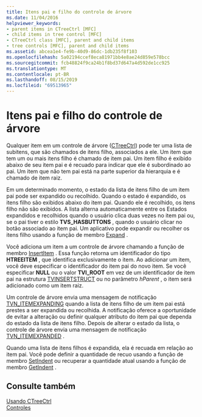 ```yaml
---
title: Itens pai e filho do controle de árvore
ms.date: 11/04/2016
helpviewer_keywords:
- parent items in CTreeCtrl [MFC]
- child items in tree control [MFC]
- CTreeCtrl class [MFC], parent and child items
- tree controls [MFC], parent and child items
ms.assetid: abcea1e4-fe9b-40d9-86dc-1db235f8f103
ms.openlocfilehash: 5a02194ccef8eca81971bb4e8ae24d859e578bcc
ms.sourcegitcommit: fcb48824f9ca24b1f8bd37d647a4d592de1cc925
ms.translationtype: MT
ms.contentlocale: pt-BR
ms.lasthandoff: 08/15/2019
ms.locfileid: "69513965"
---
```

# <a name="tree-control-parent-and-child-items"></a>Itens pai e filho do controle de árvore

Qualquer item em um controle de árvore ([CTreeCtrl](../mfc/reference/ctreectrl-class.md)) pode ter uma lista de subitens, que são chamados de itens filho, associados a ele. Um item que tem um ou mais itens filho é chamado de item pai. Um item filho é exibido abaixo de seu item pai e é recuado para indicar que ele é subordinado ao pai. Um item que não tem pai está na parte superior da hierarquia e é chamado de item raiz.

Em um determinado momento, o estado da lista de itens filho de um item pai pode ser expandido ou recolhido. Quando o estado é expandido, os itens filho são exibidos abaixo do item pai. Quando ele é recolhido, os itens filho não são exibidos. A lista alterna automaticamente entre os Estados expandidos e recolhidos quando o usuário clica duas vezes no item pai ou, se o pai tiver o estilo **TVS_HASBUTTONS** , quando o usuário clicar no botão associado ao item pai. Um aplicativo pode expandir ou recolher os itens filho usando a função de membro [Expand](../mfc/reference/ctreectrl-class.md#expand) .

Você adiciona um item a um controle de árvore chamando a função de membro [InsertItem](../mfc/reference/ctreectrl-class.md#insertitem) . Essa função retorna um identificador do tipo **HTREEITEM** , que identifica exclusivamente o item. Ao adicionar um item, você deve especificar o identificador do item pai do novo item. Se você especificar **NULL** ou o valor **TVI_ROOT** em vez de um identificador de item pai na estrutura [TVINSERTSTRUCT](/windows/win32/api/commctrl/ns-commctrl-tvinsertstructw) ou no parâmetro *hParent* , o item será adicionado como um item raiz.

Um controle de árvore envia uma mensagem de notificação [TVN_ITEMEXPANDING](/windows/win32/Controls/tvn-itemexpanding) quando a lista de itens filho de um item pai está prestes a ser expandida ou recolhida. A notificação oferece a oportunidade de evitar a alteração ou definir qualquer atributo do item pai que dependa do estado da lista de itens filho. Depois de alterar o estado da lista, o controle de árvore envia uma mensagem de notificação [TVN_ITEMEXPANDED](/windows/win32/Controls/tvn-itemexpanded) .

Quando uma lista de itens filhos é expandida, ela é recuada em relação ao item pai. Você pode definir a quantidade de recuo usando a função de membro [SetIndent](../mfc/reference/ctreectrl-class.md#setindent) ou recuperar a quantidade atual usando a função de membro [GetIndent](../mfc/reference/ctreectrl-class.md#getindent) .

## <a name="see-also"></a>Consulte também

[Usando CTreeCtrl](../mfc/using-ctreectrl.md)<br/>
[Controles](../mfc/controls-mfc.md)
